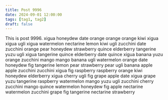 ```yaml
---
title: Post 9996
date: 2024-09-01 12:00:00
tags: [tag1, tag2]
draft: false
---
```

This is post 9996.
xigua
honeydew
date
orange
orange
orange
kiwi
xigua
xigua
ugli
xigua
watermelon
nectarine
lemon
kiwi
ugli
zucchini
date
zucchini
orange
pear
honeydew
strawberry
quince
elderberry
tangerine
yuzu
ugli
xigua
tangerine
quince
elderberry
date
quince
xigua
banana
yuzu
orange
zucchini
mango
mango
banana
ugli
watermelon
orange
date
honeydew
fig
tangerine
lemon
pear
strawberry
pear
ugli
banana
apple
apple
zucchini
zucchini
xigua
fig
raspberry
raspberry
orange
kiwi
honeydew
elderberry
xigua
cherry
ugli
fig
grape
apple
date
xigua
grape
yuzu
tangerine
raspberry
watermelon
mango
yuzu
ugli
zucchini
cherry
zucchini
mango
quince
watermelon
honeydew
fig
apple
nectarine
watermelon
zucchini
grape
fig
tangerine
nectarine
strawberry
